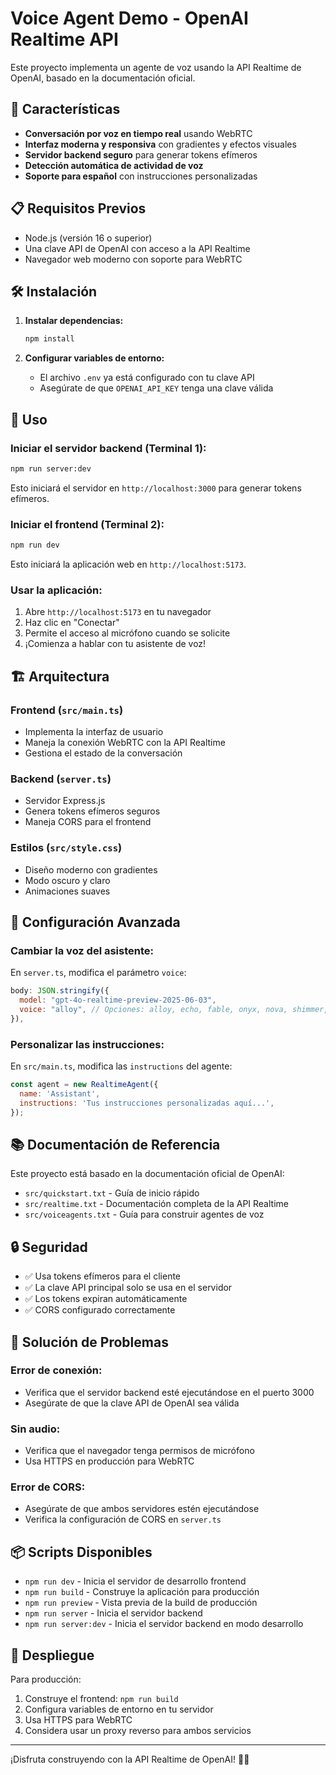 # Voice Agent Demo - OpenAI Realtime API

Este proyecto implementa un agente de voz usando la API Realtime de OpenAI, basado en la documentación oficial.

## 🚀 Características

- **Conversación por voz en tiempo real** usando WebRTC
- **Interfaz moderna y responsiva** con gradientes y efectos visuales
- **Servidor backend seguro** para generar tokens efímeros
- **Detección automática de actividad de voz**
- **Soporte para español** con instrucciones personalizadas

## 📋 Requisitos Previos

- Node.js (versión 16 o superior)
- Una clave API de OpenAI con acceso a la API Realtime
- Navegador web moderno con soporte para WebRTC

## 🛠️ Instalación

1. **Instalar dependencias:**
   ```bash
   npm install
   ```

2. **Configurar variables de entorno:**
   - El archivo `.env` ya está configurado con tu clave API
   - Asegúrate de que `OPENAI_API_KEY` tenga una clave válida

## 🎯 Uso

### Iniciar el servidor backend (Terminal 1):
```bash
npm run server:dev
```
Esto iniciará el servidor en `http://localhost:3000` para generar tokens efímeros.

### Iniciar el frontend (Terminal 2):
```bash
npm run dev
```
Esto iniciará la aplicación web en `http://localhost:5173`.

### Usar la aplicación:
1. Abre `http://localhost:5173` en tu navegador
2. Haz clic en "Conectar"
3. Permite el acceso al micrófono cuando se solicite
4. ¡Comienza a hablar con tu asistente de voz!

## 🏗️ Arquitectura

### Frontend (`src/main.ts`)
- Implementa la interfaz de usuario
- Maneja la conexión WebRTC con la API Realtime
- Gestiona el estado de la conversación

### Backend (`server.ts`)
- Servidor Express.js
- Genera tokens efímeros seguros
- Maneja CORS para el frontend

### Estilos (`src/style.css`)
- Diseño moderno con gradientes
- Modo oscuro y claro
- Animaciones suaves

## 🔧 Configuración Avanzada

### Cambiar la voz del asistente:
En `server.ts`, modifica el parámetro `voice`:
```javascript
body: JSON.stringify({
  model: "gpt-4o-realtime-preview-2025-06-03",
  voice: "alloy", // Opciones: alloy, echo, fable, onyx, nova, shimmer, verse
}),
```

### Personalizar las instrucciones:
En `src/main.ts`, modifica las `instructions` del agente:
```javascript
const agent = new RealtimeAgent({
  name: 'Assistant',
  instructions: 'Tus instrucciones personalizadas aquí...',
});
```

## 📚 Documentación de Referencia

Este proyecto está basado en la documentación oficial de OpenAI:
- `src/quickstart.txt` - Guía de inicio rápido
- `src/realtime.txt` - Documentación completa de la API Realtime
- `src/voiceagents.txt` - Guía para construir agentes de voz

## 🔒 Seguridad

- ✅ Usa tokens efímeros para el cliente
- ✅ La clave API principal solo se usa en el servidor
- ✅ Los tokens expiran automáticamente
- ✅ CORS configurado correctamente

## 🐛 Solución de Problemas

### Error de conexión:
- Verifica que el servidor backend esté ejecutándose en el puerto 3000
- Asegúrate de que la clave API de OpenAI sea válida

### Sin audio:
- Verifica que el navegador tenga permisos de micrófono
- Usa HTTPS en producción para WebRTC

### Error de CORS:
- Asegúrate de que ambos servidores estén ejecutándose
- Verifica la configuración de CORS en `server.ts`

## 📦 Scripts Disponibles

- `npm run dev` - Inicia el servidor de desarrollo frontend
- `npm run build` - Construye la aplicación para producción
- `npm run preview` - Vista previa de la build de producción
- `npm run server` - Inicia el servidor backend
- `npm run server:dev` - Inicia el servidor backend en modo desarrollo

## 🚀 Despliegue

Para producción:
1. Construye el frontend: `npm run build`
2. Configura variables de entorno en tu servidor
3. Usa HTTPS para WebRTC
4. Considera usar un proxy reverso para ambos servicios

---

¡Disfruta construyendo con la API Realtime de OpenAI! 🎤✨